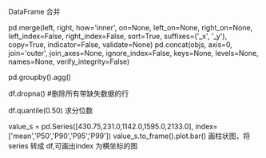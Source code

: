 
DataFrame 合并

pd.merge(left, right, how='inner', on=None, left_on=None, right_on=None,
         left_index=False, right_index=False, sort=True,
         suffixes=('_x', '_y'), copy=True, indicator=False,
         validate=None)
pd.concat(objs, axis=0, join='outer', join_axes=None, ignore_index=False,
       keys=None, levels=None, names=None, verify_integrity=False)

pd.groupby().agg()

df.dropna()   #删除所有带缺失数据的行


df.quantile(0.50)   求分位数

value_s = pd.Series([430.75,231.0,1142.0,1595.0,2133.0],
             index=['mean','P50','P90','P95','P99'])
value_s.to_frame().plot.bar()                            画柱状图，将series 转成 df,可画出index 为横坐标的图

